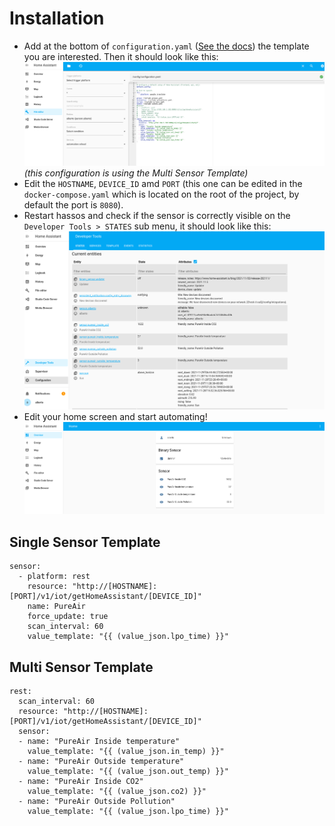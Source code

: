 # Installation

- Add at the bottom of `configuration.yaml` ([See the docs](https://www.home-assistant.io/getting-started/configuration/)) the template you are interested. Then it should look like this: ![configuration.png](images/configuration.png) 
*(this configuration is using the Multi Sensor Template)*
- Edit the `HOSTNAME`, `DEVICE_ID` amd `PORT` (this one can be edited in the `docker-compose.yaml` which is located on the root of the project, by default the port is `8080`).
- Restart hassos and check if the sensor is correctly visible on the `Developer Tools > STATES` sub menu, it should look like this: ![states.png](images/states.png)
- Edit your home screen and start automating! ![home.png](images/home.png)

## Single Sensor Template
```
sensor:
  - platform: rest
    resource: "http://[HOSTNAME]:[PORT]/v1/iot/getHomeAssistant/[DEVICE_ID]"
    name: PureAir
    force_update: true
    scan_interval: 60
    value_template: "{{ (value_json.lpo_time) }}"
```

## Multi Sensor Template
```
rest:
  scan_interval: 60
  resource: "http://[HOSTNAME]:[PORT]/v1/iot/getHomeAssistant/[DEVICE_ID]"
  sensor:
  - name: "PureAir Inside temperature"
    value_template: "{{ (value_json.in_temp) }}"
  - name: "PureAir Outside temperature"
    value_template: "{{ (value_json.out_temp) }}"
  - name: "PureAir Inside CO2"
    value_template: "{{ (value_json.co2) }}"
  - name: "PureAir Outside Pollution"
    value_template: "{{ (value_json.lpo_time) }}"
```